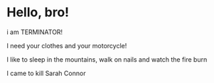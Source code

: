# Hello, bro!

i am TERMINATOR!

I need your clothes and your motorcycle!

I like to sleep in the mountains, walk on nails and watch the fire burn

I came to kill Sarah Connor